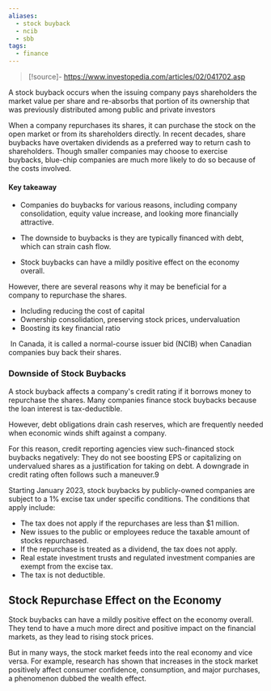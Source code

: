 ```yaml
---
aliases:
  - stock buyback
  - ncib
  - sbb
tags:
  - finance
---
```


>[!source]-
>https://www.investopedia.com/articles/02/041702.asp

A stock buyback occurs when the issuing company pays shareholders the market value per share and re-absorbs that portion of its ownership that was previously distributed among public and private investors

When a company repurchases its shares, it can purchase the stock on the open market or from its shareholders directly. In recent decades, share buybacks have overtaken dividends as a preferred way to return cash to shareholders. Though smaller companies may choose to exercise buybacks, blue-chip companies are much more likely to do so because of the costs involved.

#### Key takeaway 

- Companies do buybacks for various reasons, including company consolidation, equity value increase, and looking more financially attractive.

- The downside to buybacks is they are typically financed with debt, which can strain cash flow.

- Stock buybacks can have a mildly positive effect on the economy overall.


However, there are several reasons why it may be beneficial for a company to repurchase the shares.

- Including reducing the cost of capital
- Ownership consolidation, preserving stock prices, undervaluation
- Boosting its key financial ratio

 In Canada, it is called a normal-course issuer bid (NCIB) when Canadian companies buy back their shares.

### Downside of Stock Buybacks

A stock buyback affects a company's credit rating if it borrows money to repurchase the shares.
Many companies finance stock buybacks because the loan interest is tax-deductible.

However, debt obligations drain cash reserves, which are frequently needed when economic winds shift against a company.

For this reason, credit reporting agencies view such-financed stock buybacks negatively: They do not see boosting EPS or capitalizing on undervalued shares as a justification for taking on debt. A downgrade in credit rating often follows such a maneuver.9

Starting January 2023, stock buybacks by publicly-owned companies are subject to a 1% excise tax under specific conditions. The conditions that apply include:

- The tax does not apply if the repurchases are less than $1 million.
- New issues to the public or employees reduce the taxable amount of stocks repurchased.
- If the repurchase is treated as a dividend, the tax does not apply.
- Real estate investment trusts and regulated investment companies are exempt from the excise tax.
- The tax is not deductible.

## Stock Repurchase Effect on the Economy

Stock buybacks can have a mildly positive effect on the economy overall. They tend to have a much more direct and positive impact on the financial markets, as they lead to rising stock prices.

But in many ways, the stock market feeds into the real economy and vice versa. For example, research has shown that increases in the stock market positively affect consumer confidence, consumption, and major purchases, a phenomenon dubbed the wealth effect.
